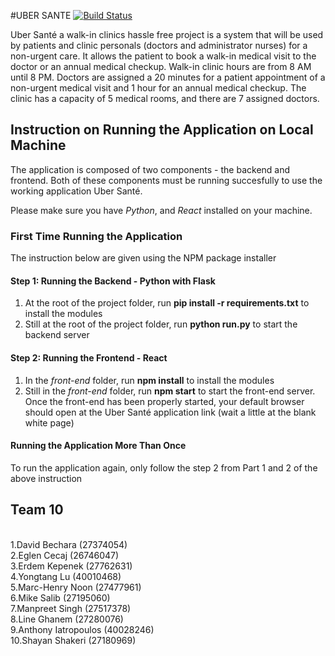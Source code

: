 #UBER SANTE [![Build Status](https://travis-ci.com/eglenceco/soen344.svg?token=ZrkYzBc8W8bQ9sGFXZjD&branch=master)](https://travis-ci.com/eglenceco/soen344)

Uber Santé a walk-in clinics hassle free project is a system that will be used by patients and clinic personals
(doctors and administrator nurses) for a non-urgent care. It allows the patient to book a walk-in medical
visit to the doctor or an annual medical checkup. Walk-in clinic hours are from 8 AM until 8 PM. Doctors
are assigned a 20 minutes for a patient appointment of a non-urgent medical visit and 1 hour for an annual
medical checkup. The clinic has a capacity of 5 medical rooms, and there are 7 assigned doctors.

## Instruction on Running the Application on Local Machine
The application is composed of two components - the backend and frontend.
Both of these components must be running succesfully to use the working application Uber Santé.

Please make sure you have *Python*, and *React* installed on your machine.

### First Time Running the Application
The instruction below are given using the NPM package installer
#### Step 1: Running the Backend - Python with Flask

1. At the root of the project folder, run **pip install -r requirements.txt** to install the modules 
2. Still at the root of the project folder, run **python run.py** to start the backend server

#### Step 2: Running the Frontend - React
1. In the _front-end_ folder, run **npm install** to install the modules
2. Still in the _front-end_ folder, run **npm start** to start the front-end server. Once the front-end has been properly started, your default browser should open at the Uber Santé application link (wait a little at the blank white page)

#### Running the Application More Than Once
To run the application again, only follow the step 2 from Part 1 and 2 of the above instruction

## Team 10

<br>1.David Bechara (27374054)
<br>2.Eglen Cecaj (26746047)
<br>3.Erdem Kepenek (27762631)
<br>4.Yongtang Lu (40010468)
<br>5.Marc-Henry Noon (27477961)
<br>6.Mike Salib (27195060)
<br>7.Manpreet Singh (27517378)
<br>8.Line Ghanem (27280076)
<br>9.Anthony Iatropoulos (40028246)
<br>10.Shayan Shakeri (27180969)

